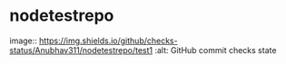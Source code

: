 # nodetestrepo
image:: https://img.shields.io/github/checks-status/Anubhav311/nodetestrepo/test1
   :alt: GitHub commit checks state

 
